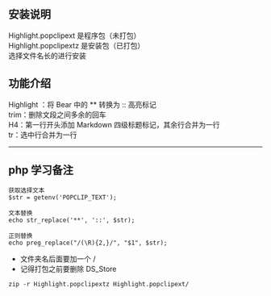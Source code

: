 ## 安装说明  
Highlight.popclipext 是程序包（未打包）  
Highlight.popclipextz 是安装包（已打包）  
选择文件名长的进行安装  
  
## 功能介绍  
Highlight ：将 Bear 中的 ** 转换为 :: 高亮标记  
trim：删除文段之间多余的回车  
H4：第一行开头添加 Markdown 四级标题标记，其余行合并为一行  
tr：选中行合并为一行  
  
---  
  
## php 学习备注  
```  
获取选择文本  
$str = getenv('POPCLIP_TEXT');  
  
文本替换  
echo str_replace('**', '::', $str);  
  
正则替换  
echo preg_replace("/(\R){2,}/", "$1", $str);  
```  
  
- 文件夹名后面要加一个 /  
- 记得打包之前要删除 DS_Store  
  
```  
zip -r Highlight.popclipextz Highlight.popclipext/  
```  
